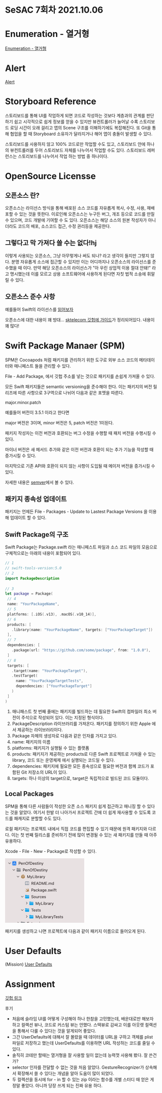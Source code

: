 # SeSAC 7회차 2021.10.06

# Enumeration - 열거형

[Enumeration - 열거형](src/Enumeration-열거형.md)

# Alert

[Alert](src/Alert.md)

# Storyboard Reference

스토리보드를 통해 UI를 작업하게 되면 코드로 작성하는 것보다 계층과의 관계를 판단하기 쉽고 시각적으로 쉽게 정보를 얻을 수 있지만 뷰컨트롤러가 늘어날 수록 스토리보드 로딩 시간이 오래 걸리고 앱의 Scene 구조를 이해하기에도 복잡해진다. 또 Git을 통해 협업을 할 때 Storyboard 소유자가 달라지거나 해어 앱이 충돌이 발생할 수 있다.

스토리보드를 사용하지 않고 100% 코드로만 작업할 수도 있고, 스토리보드 안에 하나의 뷰컨트롤러를 두어 스토리보드 자체를 나누어서 작업할 수도 있다. 스토리보드 레퍼런스는 스토리보드를 나누어서 작업 하는 방법 중 하나이다.

# OpenSource Licensse

## 오픈소스 란?

오픈소스는 라이선스 방식을 통해 배포된 소스 코드를 자유롭게 복사, 수정, 사용, 재배포할 수 있는 것을 뜻한다. 이로인해 오픈소스는 누구든 버그, 개조 등으로 코드를 만질 수 있으며, 코드 개발에 기여할 수 도 있다. 오픈소스는 해당 소스의 원본 작성자가 아니더라도 코드의 배포, 소스코드 접근, 수정 권리등을 제공한다.

## 그렇다고 막 가져다 쓸 수는 없다!hj

이렇게 사용되는 오픈소스, 그냥 아무렇게나 써도 되나? 라고 생각이 들지만 그렇지 않다. 분명 자유롭게 소스에 접근할 수 있지만 이는 어디까지나 오픈소스의 라이선스를 준수했을 때 이다. 만약 해당 오픈소스의 라이선스가 "아 우린 상업적 이용 절대 안돼!" 라고 명시했는데 이를 모르고 상용 소프트웨어에 사용하게 된다면 자칫 법적 소송에 휘말릴 수 있다.

## 오픈소스 준수 사항

예를들어 Swift의 라이선스를 [읽어보자](https://github.com/apple/swift/blob/main/LICENSE.txt)

오픈소스에 대한 내용이 꽤 방대... [sktelecom 깃헙에 가이드](https://sktelecom.github.io/guide/)가 정리되어있다. 내용이 꽤 많다!

# Swift Package Manaer (SPM)

SPM은 Cocoapods 처럼 패키지를 관리하기 위한 도구로 외부 소스 코드의 메타데이터와 매니페스트 들을 관리할 수 있다.

File - Add Package, 에서 깃헙 주소를 넣는 것으로 패키지를 손쉽게 가져올 수 있다.

모든 Swift 패키지들은 semantic versioning을 준수해야 한다. 이는 패키지의 버전 릴리즈에 따른 사항으로 3구역으로 나뉘어 다음과 같은 포멧을 따른다.

major.minor.patch

예를들어 버전이 3.5.1 이라고 한다면

major 버전은 3이며, minor 버전은 5, patch 버전은 1이된다.

패키지 작성자는 이전 버전과 호환되는 버그 수정을 수행할 때 패치 버전을 수행시킬 수 있다.

마이너 버전은 새 메서드 추가와 같은 이전 버전과 호환이 되는 추가 기능을 작성할 때 증가시킬 수 있다.

마지막으로 기존 API와 호환이 되지 않는 사항이 도입될 때 메이저 버전을 증가시킬 수 있다.

자세한 내용은 [semver](https://semver.org/lang/ko/)에서 볼 수 있다.

 

## 패키지 종속성 업데이트

패키지는 언제든 File - Packages - Update to Lastest  Package Versions 을 이용해 업데이트 할 수 있다.

## Swift Package의 구조

Swift Package는 Package.swift 라는 매니페스트 파일과 소스 코드 파일의 모음으로 구체적으로는 아래의 내용이 포함되어 있다.

```swift
// 1
// swift-tools-version:5.0
// 2
import PackageDescription

// 3
let package = Package(
 // 4
 name: "YourPackageName",
 // 5
 platforms: [.iOS(.v13), .macOS(.v10_14)],
 // 6
 products: [
   .library(name: "YourPackageName", targets: ["YourPackageTarget"])
 ],
 // 7
 dependencies: [
   .package(url: "https://github.com/some/package", from: "1.0.0"),
 ]
 // 8
 targets: [
   .target(name: "YourPackageTarget"),
   .testTarget(
     name: "YourPackageTargetTests", 
     dependencies: ["YourPackageTarget"]
   )
 ]
)
```

1. 매니패스트 첫 번째 줄에는 패키지를 빌드하는 데 필요한 Swift의 컴파일러 최소 버전이 주석으로 작성되어 있다. 이는 지정된 형식이다.
2. PackageDescription 라이브러리를 가져온다. 패키지를 정의하기 위한 Apple 에서 제공하는 라이브러리이다.
3. Package 자체의 생성자로 다음과 같은 인자를 가지고 있다.
4. name: 패키지의 이름
5. platforms: 패키지가 실행될 수 있는 플랫폼
6. products: 패키지가 제공하는 products로 다른 Swift 프로젝트로 가져올 수 있는 library, 코드 또는 운영체제 에서 실행되는 코드일 수 있다. 
7. dependencies: 패키지에 필요한 모든 종속성으로 필요한 버전과 함께 코드가 포함된 Git 저장소의 URL이 있다.
8. targets: 하나 이상의 target으로, target은 독립적으로 빌드된 코드 모듈이다.

## Local Packages

SPM을 통해 다른 사람들이 작성한 오픈 소스 패키지 쉽게 접근하고 매니징 할 수 있다는 것을 알았다. 여기서 한발 더 나아가서 프로젝트 간에 더 쉽게 재사용할 수 있도록 코드를 패캐지로 분할할 수도 있다.

로컬 패키지는 프로젝트 내에서 직접 코드를 편집할 수 있기 때문에 원격 패키지와 다르다. 이는 첫 번째 릴리스를 준비하기 전에 많이 변경될 수 있는 새 패키지를 만들 때 아주 유용하다.

Xcode - File - New - Package로 작성할 수 있다.

![Untitled](src/package.png)

패키지를 생성하고 나면 프로젝트에 다음과 같이 패키지 이름으로 들어오게 된다.

# User Defaults
(Mission)
[User Defaults](src/UserDefaults.md)

# Assignment
[깃헙 링크](https://github.com/urijan44/SeSAC_EmotionDiary)

후기
- 처음에 슬라임 UI를 어떻게 구성해야 하나 한참을 고민했는데, 배운대로만 해보자 하고 컬랙션 뷰나, 코드로 커스텀 뷰는 안했다. 스택뷰로 감싸고 이를 아웃렛 컬랙션을 통해서 다룰 수 있다는 것을 알게되어 좋았다.
- 그간 UserDefaults에 대해서 잘 몰랐을 때 데이터를 URL을 구하고 객체를 plist 파일로 저장하고 했는데 UserDefaults를 이용하면 URL 작성하는 코드를 줄일 수 있다.
- 솔직히 코테만 할때는 열거형을 잘 사용할 일이 없는데 능력껏 사용해 봤다. 잘 쓴건가?
- selector 인자를 전달할 수 없는 것을 처음 알았다. GestureRecognizer가 상속해서 확장해서 쓸 수 있다는 개념을 알아 도움이 많이 되었다.
- 두 컬렉션을 동시에 for - in 할 수 있는 zip 이라는 함수를 개별 스터디 때 얻은 게 정말 좋았다. 아니까 당장 쓰게 되는 진짜 유용 하다.